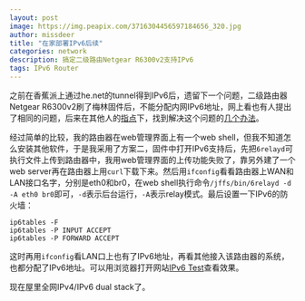 ```yaml
---
layout: post
image: https://img.peapix.com/3716304456597184656_320.jpg
author: missdeer
title: "在家部署IPv6后续"
categories: network
description: 搞定二级路由Netgear R6300v2支持IPv6
tags: IPv6 Router
---
```


之前在香蕉派上通过he.net的tunnel得到IPv6后，遗留下一个问题，二级路由器Netgear R6300v2刷了梅林固件后，不能分配内网IPv6地址，网上看也有人提出了相同的问题，后来在其他人的[指点](https://www.v2ex.com/t/336608#reply1)下，找到解决这个问题的[几个办法](http://koolshare.cn/thread-46415-1-1.html)。

经过简单的比较，我的路由器在web管理界面上有一个web shell，但我不知道怎么安装其他软件，于是我采用了方案二，固件中打开IPv6支持后，先把`6relayd`可执行文件上传到路由器中，我用web管理界面的上传功能失败了，靠另外建了一个web server再在路由器上用`curl`下载下来。然后用`ifconfig`看看路由器上WAN和LAN接口名字，分别是eth0和br0，在web shell执行命令`/jffs/bin/6relayd -d -A eth0 br0`即可，`-d`表示后台运行，`-A`表示relay模式。最后设置一下IPv6的防火墙：

```
ip6tables -F
ip6tables -P INPUT ACCEPT
ip6tables -P FORWARD ACCEPT
```

这时再用`ifconfig`看LAN口上也有了IPv6地址，再看其他接入该路由器的系统，也都分配了IPv6地址。可以用浏览器打开网站[IPv6 Test](http://ipv6-test.com/)查看效果。

现在屋里全网IPv4/IPv6 dual stack了。